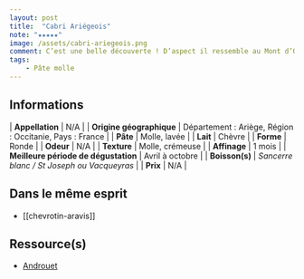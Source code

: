 ```yaml
---
layout: post
title:  "Cabri Ariégeois"
note: "★★★★★"
image: /assets/cabri-ariegeois.png
comment: C’est une belle découverte ! D’aspect il ressemble au Mont d’Or mais en bouche il se rapproche du Petit Fiancé des Pyrénées ou du Reblochon, en légèrement plus doux.
tags:
    - Pâte molle
---
```


## Informations

| **Appellation** | N/A |
| **Origine géographique** | Département : Ariège, Région : Occitanie, Pays : France  |
| **Pâte** | Molle, lavée |
| **Lait** | Chèvre |
| **Forme** | Ronde |
| **Odeur** | N/A |
| **Texture** | Molle, crémeuse |
| **Affinage** | 1 mois |
| **Meilleure période de dégustation** | Avril à octobre |
| **Boisson(s)** | *Sancerre blanc / St Joseph ou Vacqueyras* |
| **Prix** | N/A |

## Dans le même esprit
* [[chevrotin-aravis]]

## Ressource(s)
* [Androuet](http://androuet.com/Cabri-Ariégeois-32.html)